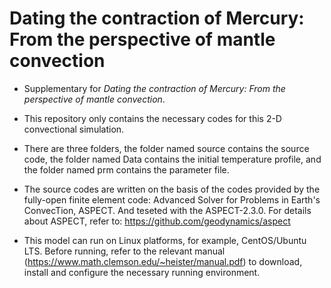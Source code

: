 # Dating the contraction of Mercury: From the perspective of mantle convection
* Supplementary for *Dating the contraction of Mercury: From the perspective of mantle convection*.  
  
* This repository only contains the necessary codes for this 2-D convectional simulation. 

* There are three folders, the folder named source contains the source code, the folder named Data contains the initial temperature profile, and the folder named prm contains the parameter file.

* The source codes are written on the basis of the codes provided by the fully-open finite element code: Advanced Solver for Problems in Earth's ConvecTion, ASPECT. And teseted with the ASPECT-2.3.0. For details about ASPECT, refer to: https://github.com/geodynamics/aspect
  
* This model can run on Linux platforms, for example, CentOS/Ubuntu LTS. Before running, refer to the relevant manual (https://www.math.clemson.edu/~heister/manual.pdf) to download, install and configure the necessary running environment.
